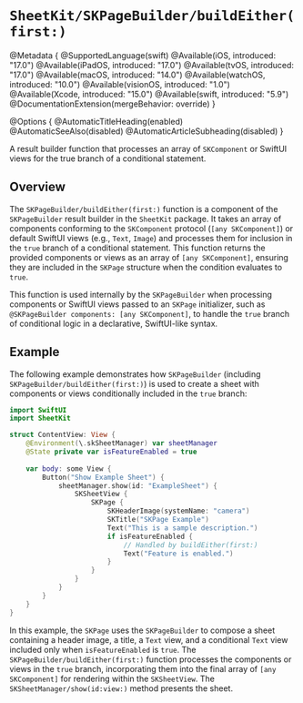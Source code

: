 # ``SheetKit/SKPageBuilder/buildEither(first:)``

@Metadata {
    @SupportedLanguage(swift)
    @Available(iOS, introduced: "17.0")
    @Available(iPadOS, introduced: "17.0")
    @Available(tvOS, introduced: "17.0")
    @Available(macOS, introduced: "14.0")
    @Available(watchOS, introduced: "10.0")
    @Available(visionOS, introduced: "1.0")
    @Available(Xcode, introduced: "15.0")
    @Available(swift, introduced: "5.9")
    @DocumentationExtension(mergeBehavior: override)
}

@Options {
    @AutomaticTitleHeading(enabled)
    @AutomaticSeeAlso(disabled)
    @AutomaticArticleSubheading(disabled)
}

A result builder function that processes an array of ``SKComponent`` or SwiftUI views for the true branch of a conditional statement.

## Overview

The ``SKPageBuilder/buildEither(first:)`` function is a component of the ``SKPageBuilder`` result builder in the `SheetKit` package. It takes an array of components conforming to the ``SKComponent`` protocol (`[any SKComponent]`) or default SwiftUI views (e.g., `Text`, `Image`) and processes them for inclusion in the `true` branch of a conditional statement. This function returns the provided components or views as an array of `[any SKComponent]`, ensuring they are included in the ``SKPage`` structure when the condition evaluates to `true`.

This function is used internally by the ``SKPageBuilder`` when processing components or SwiftUI views passed to an ``SKPage`` initializer, such as `@SKPageBuilder components: [any SKComponent]`, to handle the `true` branch of conditional logic in a declarative, SwiftUI-like syntax.

## Example

The following example demonstrates how ``SKPageBuilder`` (including ``SKPageBuilder/buildEither(first:)``) is used to create a sheet with components or views conditionally included in the `true` branch:

```swift
import SwiftUI
import SheetKit

struct ContentView: View {
    @Environment(\.skSheetManager) var sheetManager
    @State private var isFeatureEnabled = true
    
    var body: some View {
        Button("Show Example Sheet") {
            sheetManager.show(id: "ExampleSheet") {
                SKSheetView {
                    SKPage {
                        SKHeaderImage(systemName: "camera")
                        SKTitle("SKPage Example")
                        Text("This is a sample description.")
                        if isFeatureEnabled {
                            // Handled by buildEither(first:)
                            Text("Feature is enabled.")
                        }
                    }
                }
            }
        }
    }
}
```

In this example, the ``SKPage`` uses the ``SKPageBuilder`` to compose a sheet containing a header image, a title, a `Text` view, and a conditional `Text` view included only when `isFeatureEnabled` is `true`. The ``SKPageBuilder/buildEither(first:)`` function processes the components or views in the `true` branch, incorporating them into the final array of `[any SKComponent]` for rendering within the ``SKSheetView``. The ``SKSheetManager/show(id:view:)`` method presents the sheet.